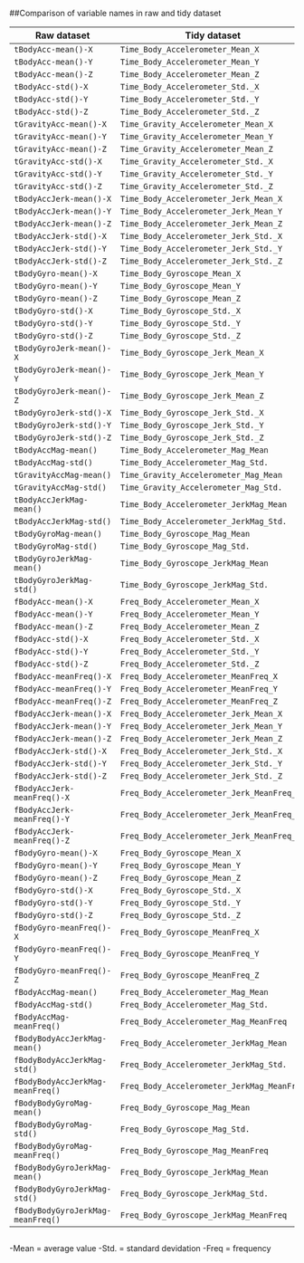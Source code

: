 

##Comparison of variable names in raw and tidy dataset

 Raw dataset | Tidy dataset
 ------------|--------------
`tBodyAcc-mean()-X`	|	`Time_Body_Accelerometer_Mean_X`
`tBodyAcc-mean()-Y`	|	`Time_Body_Accelerometer_Mean_Y`
`tBodyAcc-mean()-Z`	|	`Time_Body_Accelerometer_Mean_Z`
`tBodyAcc-std()-X`	|	`Time_Body_Accelerometer_Std._X`
`tBodyAcc-std()-Y`	|	`Time_Body_Accelerometer_Std._Y`
`tBodyAcc-std()-Z`	|	`Time_Body_Accelerometer_Std._Z`
`tGravityAcc-mean()-X`	|	`Time_Gravity_Accelerometer_Mean_X`
`tGravityAcc-mean()-Y`	|	`Time_Gravity_Accelerometer_Mean_Y`
`tGravityAcc-mean()-Z`	|	`Time_Gravity_Accelerometer_Mean_Z`
`tGravityAcc-std()-X`	|	`Time_Gravity_Accelerometer_Std._X`
`tGravityAcc-std()-Y`	|	`Time_Gravity_Accelerometer_Std._Y`
`tGravityAcc-std()-Z`	|	`Time_Gravity_Accelerometer_Std._Z`
`tBodyAccJerk-mean()-X`	|	`Time_Body_Accelerometer_Jerk_Mean_X`
`tBodyAccJerk-mean()-Y`	|	`Time_Body_Accelerometer_Jerk_Mean_Y`
`tBodyAccJerk-mean()-Z`	|	`Time_Body_Accelerometer_Jerk_Mean_Z`
`tBodyAccJerk-std()-X`	|	`Time_Body_Accelerometer_Jerk_Std._X`
`tBodyAccJerk-std()-Y`	|	`Time_Body_Accelerometer_Jerk_Std._Y`
`tBodyAccJerk-std()-Z`	|	`Time_Body_Accelerometer_Jerk_Std._Z`
`tBodyGyro-mean()-X`	|	`Time_Body_Gyroscope_Mean_X`
`tBodyGyro-mean()-Y`	|	`Time_Body_Gyroscope_Mean_Y`
`tBodyGyro-mean()-Z`	|	`Time_Body_Gyroscope_Mean_Z`
`tBodyGyro-std()-X`	|	`Time_Body_Gyroscope_Std._X`
`tBodyGyro-std()-Y`	|	`Time_Body_Gyroscope_Std._Y`
`tBodyGyro-std()-Z`	|	`Time_Body_Gyroscope_Std._Z`
`tBodyGyroJerk-mean()-X`	|	`Time_Body_Gyroscope_Jerk_Mean_X`
`tBodyGyroJerk-mean()-Y`	|	`Time_Body_Gyroscope_Jerk_Mean_Y`
`tBodyGyroJerk-mean()-Z`	|	`Time_Body_Gyroscope_Jerk_Mean_Z`
`tBodyGyroJerk-std()-X`	|	`Time_Body_Gyroscope_Jerk_Std._X`
`tBodyGyroJerk-std()-Y`	|	`Time_Body_Gyroscope_Jerk_Std._Y`
`tBodyGyroJerk-std()-Z`	|	`Time_Body_Gyroscope_Jerk_Std._Z`
`tBodyAccMag-mean()`	|	`Time_Body_Accelerometer_Mag_Mean`
`tBodyAccMag-std()`	|	`Time_Body_Accelerometer_Mag_Std.`
`tGravityAccMag-mean()`	|	`Time_Gravity_Accelerometer_Mag_Mean`
`tGravityAccMag-std()`	|	`Time_Gravity_Accelerometer_Mag_Std.`
`tBodyAccJerkMag-mean()`	|	`Time_Body_Accelerometer_JerkMag_Mean`
`tBodyAccJerkMag-std()`	|	`Time_Body_Accelerometer_JerkMag_Std.`
`tBodyGyroMag-mean()`	|	`Time_Body_Gyroscope_Mag_Mean`
`tBodyGyroMag-std()`	|	`Time_Body_Gyroscope_Mag_Std.`
`tBodyGyroJerkMag-mean()`	|	`Time_Body_Gyroscope_JerkMag_Mean`
`tBodyGyroJerkMag-std()`	|	`Time_Body_Gyroscope_JerkMag_Std.`
`fBodyAcc-mean()-X`	|	`Freq_Body_Accelerometer_Mean_X`
`fBodyAcc-mean()-Y`	|	`Freq_Body_Accelerometer_Mean_Y`
`fBodyAcc-mean()-Z`	|	`Freq_Body_Accelerometer_Mean_Z`
`fBodyAcc-std()-X`	|	`Freq_Body_Accelerometer_Std._X`
`fBodyAcc-std()-Y`	|	`Freq_Body_Accelerometer_Std._Y`
`fBodyAcc-std()-Z`	|	`Freq_Body_Accelerometer_Std._Z`
`fBodyAcc-meanFreq()-X`	|	`Freq_Body_Accelerometer_MeanFreq_X`
`fBodyAcc-meanFreq()-Y`	|	`Freq_Body_Accelerometer_MeanFreq_Y`
`fBodyAcc-meanFreq()-Z`	|	`Freq_Body_Accelerometer_MeanFreq_Z`
`fBodyAccJerk-mean()-X`	|	`Freq_Body_Accelerometer_Jerk_Mean_X`
`fBodyAccJerk-mean()-Y`	|	`Freq_Body_Accelerometer_Jerk_Mean_Y`
`fBodyAccJerk-mean()-Z`	|	`Freq_Body_Accelerometer_Jerk_Mean_Z`
`fBodyAccJerk-std()-X`	|	`Freq_Body_Accelerometer_Jerk_Std._X`
`fBodyAccJerk-std()-Y`	|	`Freq_Body_Accelerometer_Jerk_Std._Y`
`fBodyAccJerk-std()-Z`	|	`Freq_Body_Accelerometer_Jerk_Std._Z`
`fBodyAccJerk-meanFreq()-X`	|	`Freq_Body_Accelerometer_Jerk_MeanFreq_X`
`fBodyAccJerk-meanFreq()-Y`	|	`Freq_Body_Accelerometer_Jerk_MeanFreq_Y`
`fBodyAccJerk-meanFreq()-Z`	|	`Freq_Body_Accelerometer_Jerk_MeanFreq_Z`
`fBodyGyro-mean()-X`	|	`Freq_Body_Gyroscope_Mean_X`
`fBodyGyro-mean()-Y`	|	`Freq_Body_Gyroscope_Mean_Y`
`fBodyGyro-mean()-Z`	|	`Freq_Body_Gyroscope_Mean_Z`
`fBodyGyro-std()-X`	|	`Freq_Body_Gyroscope_Std._X`
`fBodyGyro-std()-Y`	|	`Freq_Body_Gyroscope_Std._Y`
`fBodyGyro-std()-Z`	|	`Freq_Body_Gyroscope_Std._Z`
`fBodyGyro-meanFreq()-X`	|	`Freq_Body_Gyroscope_MeanFreq_X`
`fBodyGyro-meanFreq()-Y`	|	`Freq_Body_Gyroscope_MeanFreq_Y`
`fBodyGyro-meanFreq()-Z`	|	`Freq_Body_Gyroscope_MeanFreq_Z`
`fBodyAccMag-mean()`	|	`Freq_Body_Accelerometer_Mag_Mean`
`fBodyAccMag-std()`	|	`Freq_Body_Accelerometer_Mag_Std.`
`fBodyAccMag-meanFreq()`	|	`Freq_Body_Accelerometer_Mag_MeanFreq`
`fBodyBodyAccJerkMag-mean()`	|	`Freq_Body_Accelerometer_JerkMag_Mean`
`fBodyBodyAccJerkMag-std()`	|	`Freq_Body_Accelerometer_JerkMag_Std.`
`fBodyBodyAccJerkMag-meanFreq()`	|	`Freq_Body_Accelerometer_JerkMag_MeanFreq`
`fBodyBodyGyroMag-mean()`	|	`Freq_Body_Gyroscope_Mag_Mean`
`fBodyBodyGyroMag-std()`	|	`Freq_Body_Gyroscope_Mag_Std.`
`fBodyBodyGyroMag-meanFreq()`	|	`Freq_Body_Gyroscope_Mag_MeanFreq`
`fBodyBodyGyroJerkMag-mean()`	|	`Freq_Body_Gyroscope_JerkMag_Mean`
`fBodyBodyGyroJerkMag-std()`	|	`Freq_Body_Gyroscope_JerkMag_Std.`
`fBodyBodyGyroJerkMag-meanFreq()`	|	`Freq_Body_Gyroscope_JerkMag_MeanFreq`

##
-Mean = average value
-Std. = standard devidation
-Freq = frequency
